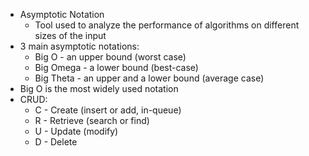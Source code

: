 - Asymptotic Notation
	- Tool used to analyze the performance of algorithms on different sizes of the input
- 3 main asymptotic notations:
	- Big O - an upper bound (worst case)
	- Big Omega - a lower bound (best-case)
	- Big Theta - an upper and a lower bound (average case)
- Big O is the most widely used notation
- CRUD: 
	- C - Create (insert or add, in-queue)
	- R - Retrieve (search or find)
	- U - Update (modify)
	- D - Delete